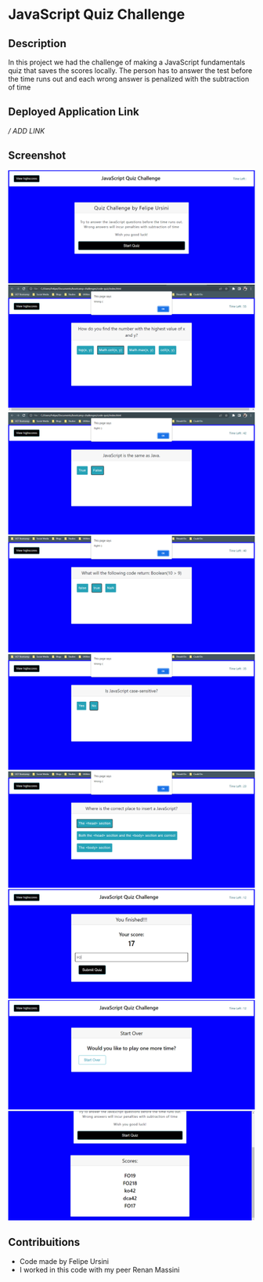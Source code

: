 # JavaScript Quiz Challenge

## Description

In this project we had the challenge of making a JavaScript fundamentals quiz that saves the scores locally. The person has to answer the test before the time runs out and each wrong answer is penalized with the subtraction of time

## Deployed Application Link

*/ ADD LINK*

## Screenshot

![screenshot 1](./assets/images/screenshot1.PNG)
![screenshot 2](./assets/images/screenshot2.PNG)
![screenshot 3](./assets/images/screenshot3.PNG)
![screenshot 4](./assets/images/screenshot4.PNG)
![screenshot 5](./assets/images/screenshot5.PNG)
![screenshot 6](./assets/images/screenshot6.PNG)
![screenshot 7](./assets/images/screenshot7.PNG)
![screenshot 8](./assets/images/screenshot8.PNG)
![screenshot 9](./assets/images/screenshot9.PNG)

## Contribuitions

* Code made by Felipe Ursini
* I worked in this code with my peer Renan Massini